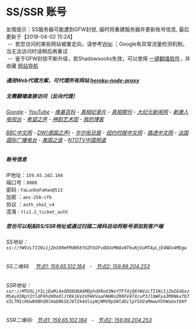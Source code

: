 # SS/SSR 账号 

友情提示：SS服务器可能遭到GFW封锁, 届时将重建服务器并更新账号信息, 最后更新于【2018-04-02 15:24】
<br/>&nbsp;--&nbsp; 若您访问的某些网站被重定向，请参考[Wiki](https://github.com/gfw-breaker/ssr-accounts/wiki) ；Google有异常流量检测机制，当无法访问时请稍后再重试
<br/>&nbsp;--&nbsp; 鉴于GFW封锁不断升级，若Shadowsocks失效，可以使用 [一键翻墙软件](http://144.202.110.140:10000/fgate/)，并收藏 [网站导航](https://github.com/gfw-breaker/open-proxy/blob/master/README.md) 

##### 通用Web代理方案，可代理所有网站 [heroku-node-proxy](https://github.com/gfw-breaker/heroku-node-proxy#--end--) 

#####  无需翻墙直接访问（反向代理）
######  [Google](http://45.77.0.184:8888/search?q=425事件) - [YouTube](http://45.77.0.184:8700/results?search_query=425事件) - [维基百科](http://45.77.0.184:8100/wiki/喬高-麥塔斯調查報告) - [真相纪录片](http://45.77.0.184:10080/videos) - [真相期刊](http://45.77.0.184:8300/display.aspx?category_id=3&zhuanti_id=2) - [大纪元新闻网](http://45.77.0.184:10080) - [新唐人电视台](http://45.77.0.184:8000) - [希望之声](http://45.77.0.184:8200) - [神韵艺术团](http://45.77.0.184:8000/xtr/gb/prog673.html) - [我的博客](http://45.77.0.184:10000/)<br/> <br/> [BBC中文网](http://45.77.0.184:9100/zhongwen) - [DW(德国之声)](http://45.77.0.184:9200/zh/在线报导/s-9058?&zhongwen=simp) - [华尔街日报](http://45.77.0.184:9300) - [纽约时报中文网](http://45.77.0.184:9400) - [路透中文网](http://45.77.0.184:9500/) - [法国国际广播电台](http://45.77.0.184:9600/) - [美国之音](http://45.77.0.184:9700/) - [NTDTV中国频道](http://45.77.0.184:10080/videos/tv.html)


##### 账号信息
IP地址：`159.65.102.184`  
端口号：`8080`  
密码  : `FaLunDaFaHao@513`  
加密  ：`aes-256-cfb`  
协议  ：`auth_sha1_v4`  
混淆  : `tls1.2_ticket_auth`  

##### 您也可以粘贴SS/SSR地址或通过扫描二维码自动将账号添加到客户端

######  SS地址： `ss://YWVzLTI1Ni1jZmI6RmFMdW5EYUZhSGFvQDUxM0AxNTkuNjUuMTAyLjE4NDo4MDgw`   
######  SS二维码: &nbsp;&nbsp; <a href="http://159.65.102.184/info/ss.html" target="_blank">节点1: 159.65.102.184</a> &nbsp;&nbsp;-&nbsp;&nbsp; <a href="http://159.89.204.253/info/ss.html" target="_blank">节点2: 159.89.204.253</a>

######  SSR地址： `ssr://MTU5LjY1LjEwMi4xODQ6ODA4MDphdXRoX3NoYTFfdjQ6YWVzLTI1Ni1jZmI6dGxzMS4yX3RpY2tldF9hdXRoOlJtRk1kVzVFWVVaaFNHRnZRRFV4TXcvP3JlbWFya3M9NkxTbTVZLTM1cHUwNXBhd0lHaDBkSEJ6T2k4dloyWjNMV0p5WldGclpYSXVaMmwwYUhWaUxtbHY`     
######  SSR二维码: &nbsp;&nbsp;<a href="http://159.65.102.184/info/ssr.html" target="_blank">节点1: 159.65.102.184</a> &nbsp;&nbsp;-&nbsp;&nbsp; <a href="http://159.89.204.253/info/ssr.html" target="_blank">节点2: 159.89.204.253</a>


